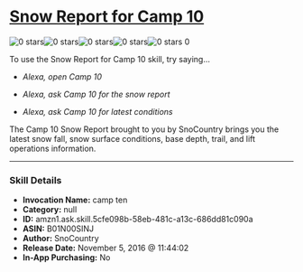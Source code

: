 # [Snow Report for Camp 10](http://alexa.amazon.com/#skills/amzn1.ask.skill.5cfe098b-58eb-481c-a13c-686dd81c090a)
![0 stars](../../images/ic_star_border_black_18dp_1x.png)![0 stars](../../images/ic_star_border_black_18dp_1x.png)![0 stars](../../images/ic_star_border_black_18dp_1x.png)![0 stars](../../images/ic_star_border_black_18dp_1x.png)![0 stars](../../images/ic_star_border_black_18dp_1x.png) 0

To use the Snow Report for Camp 10 skill, try saying...

* *Alexa, open Camp 10*

* *Alexa, ask Camp 10 for the snow report*

* *Alexa, ask Camp 10 for latest conditions*

The Camp 10 Snow Report brought to you by SnoCountry brings you the latest snow fall, snow surface conditions,  base depth, trail, and lift operations information.

***

### Skill Details

* **Invocation Name:** camp ten
* **Category:** null
* **ID:** amzn1.ask.skill.5cfe098b-58eb-481c-a13c-686dd81c090a
* **ASIN:** B01N00SINJ
* **Author:** SnoCountry
* **Release Date:** November 5, 2016 @ 11:44:02
* **In-App Purchasing:** No
